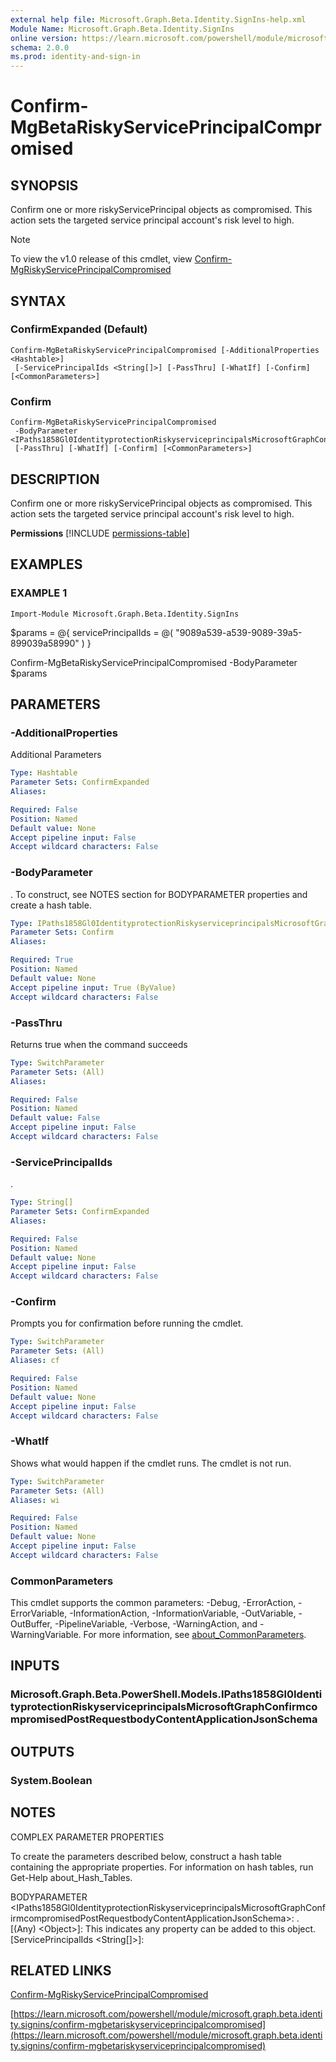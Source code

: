 ```yaml
---
external help file: Microsoft.Graph.Beta.Identity.SignIns-help.xml
Module Name: Microsoft.Graph.Beta.Identity.SignIns
online version: https://learn.microsoft.com/powershell/module/microsoft.graph.beta.identity.signins/confirm-mgbetariskyserviceprincipalcompromised
schema: 2.0.0
ms.prod: identity-and-sign-in
---
```


# Confirm-MgBetaRiskyServicePrincipalCompromised

## SYNOPSIS
Confirm one or more riskyServicePrincipal objects as compromised.
This action sets the targeted service principal account's risk level to high.

> [!NOTE]
> To view the v1.0 release of this cmdlet, view [Confirm-MgRiskyServicePrincipalCompromised](/powershell/module/Microsoft.Graph.Identity.SignIns/Confirm-MgRiskyServicePrincipalCompromised?view=graph-powershell-1.0)

## SYNTAX

### ConfirmExpanded (Default)
```
Confirm-MgBetaRiskyServicePrincipalCompromised [-AdditionalProperties <Hashtable>]
 [-ServicePrincipalIds <String[]>] [-PassThru] [-WhatIf] [-Confirm] [<CommonParameters>]
```

### Confirm
```
Confirm-MgBetaRiskyServicePrincipalCompromised
 -BodyParameter <IPaths1858Gl0IdentityprotectionRiskyserviceprincipalsMicrosoftGraphConfirmcompromisedPostRequestbodyContentApplicationJsonSchema>
 [-PassThru] [-WhatIf] [-Confirm] [<CommonParameters>]
```

## DESCRIPTION
Confirm one or more riskyServicePrincipal objects as compromised.
This action sets the targeted service principal account's risk level to high.

**Permissions**
[!INCLUDE [permissions-table](~/../graphref/api-reference/beta/includes/permissions/riskyserviceprincipal-confirmcompromised-permissions.md)]

## EXAMPLES

### EXAMPLE 1
```
Import-Module Microsoft.Graph.Beta.Identity.SignIns
```

$params = @{
	servicePrincipalIds = @(
		"9089a539-a539-9089-39a5-899039a58990"
	)
}

Confirm-MgBetaRiskyServicePrincipalCompromised -BodyParameter $params

## PARAMETERS

### -AdditionalProperties
Additional Parameters

```yaml
Type: Hashtable
Parameter Sets: ConfirmExpanded
Aliases:

Required: False
Position: Named
Default value: None
Accept pipeline input: False
Accept wildcard characters: False
```

### -BodyParameter
.
To construct, see NOTES section for BODYPARAMETER properties and create a hash table.

```yaml
Type: IPaths1858Gl0IdentityprotectionRiskyserviceprincipalsMicrosoftGraphConfirmcompromisedPostRequestbodyContentApplicationJsonSchema
Parameter Sets: Confirm
Aliases:

Required: True
Position: Named
Default value: None
Accept pipeline input: True (ByValue)
Accept wildcard characters: False
```

### -PassThru
Returns true when the command succeeds

```yaml
Type: SwitchParameter
Parameter Sets: (All)
Aliases:

Required: False
Position: Named
Default value: False
Accept pipeline input: False
Accept wildcard characters: False
```

### -ServicePrincipalIds
.

```yaml
Type: String[]
Parameter Sets: ConfirmExpanded
Aliases:

Required: False
Position: Named
Default value: None
Accept pipeline input: False
Accept wildcard characters: False
```

### -Confirm
Prompts you for confirmation before running the cmdlet.

```yaml
Type: SwitchParameter
Parameter Sets: (All)
Aliases: cf

Required: False
Position: Named
Default value: None
Accept pipeline input: False
Accept wildcard characters: False
```

### -WhatIf
Shows what would happen if the cmdlet runs.
The cmdlet is not run.

```yaml
Type: SwitchParameter
Parameter Sets: (All)
Aliases: wi

Required: False
Position: Named
Default value: None
Accept pipeline input: False
Accept wildcard characters: False
```

### CommonParameters
This cmdlet supports the common parameters: -Debug, -ErrorAction, -ErrorVariable, -InformationAction, -InformationVariable, -OutVariable, -OutBuffer, -PipelineVariable, -Verbose, -WarningAction, and -WarningVariable. For more information, see [about_CommonParameters](http://go.microsoft.com/fwlink/?LinkID=113216).

## INPUTS

### Microsoft.Graph.Beta.PowerShell.Models.IPaths1858Gl0IdentityprotectionRiskyserviceprincipalsMicrosoftGraphConfirmcompromisedPostRequestbodyContentApplicationJsonSchema
## OUTPUTS

### System.Boolean
## NOTES
COMPLEX PARAMETER PROPERTIES

To create the parameters described below, construct a hash table containing the appropriate properties.
For information on hash tables, run Get-Help about_Hash_Tables.

BODYPARAMETER \<IPaths1858Gl0IdentityprotectionRiskyserviceprincipalsMicrosoftGraphConfirmcompromisedPostRequestbodyContentApplicationJsonSchema\>: .
  \[(Any) \<Object\>\]: This indicates any property can be added to this object.
  \[ServicePrincipalIds \<String\[\]\>\]:

## RELATED LINKS
[Confirm-MgRiskyServicePrincipalCompromised](/powershell/module/Microsoft.Graph.Identity.SignIns/Confirm-MgRiskyServicePrincipalCompromised?view=graph-powershell-1.0)

[https://learn.microsoft.com/powershell/module/microsoft.graph.beta.identity.signins/confirm-mgbetariskyserviceprincipalcompromised](https://learn.microsoft.com/powershell/module/microsoft.graph.beta.identity.signins/confirm-mgbetariskyserviceprincipalcompromised)


